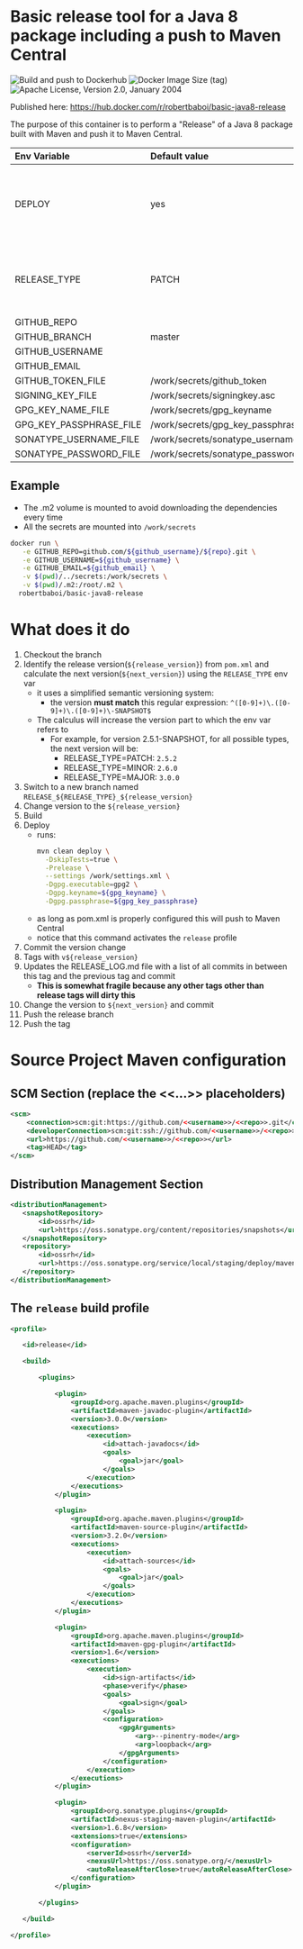 # Basic release tool for a Java 8 package including a push to Maven Central 
![Build and push to Dockerhub](https://github.com/brobert83/basic-java8-release/workflows/Build%20and%20push%20to%20Dockerhub/badge.svg)
![Docker Image Size (tag)](https://img.shields.io/docker/image-size/robertbaboi/basic-java8-release/latest)
![Apache License, Version 2.0, January 2004](https://img.shields.io/github/license/apache/maven.svg?label=License)

Published here: https://hub.docker.com/r/robertbaboi/basic-java8-release

The purpose of this container is to perform a "Release" of a Java 8 package built with Maven and push it to Maven Central.

| Env Variable            | Default value                     | Required | Comments                   
|:-------------           |:--------------                    |:---------|------------------- 
| DEPLOY                  | yes                               |          | To skip `mvn deploy` just override this with anything other than `yes`
| RELEASE_TYPE            | PATCH                             |          | Must be PATCH, MINOR or MAJOR (case insensitive)                     
| GITHUB_REPO             |                                   |  YES     |                    
| GITHUB_BRANCH           | master                            |          |                    
| GITHUB_USERNAME         |                                   |  YES     |                    
| GITHUB_EMAIL            |                                   |  YES     |                    
| GITHUB_TOKEN_FILE       | /work/secrets/github_token        |          |                    
| SIGNING_KEY_FILE        | /work/secrets/signingkey.asc      |          |                    
| GPG_KEY_NAME_FILE       | /work/secrets/gpg_keyname         |          |                    
| GPG_KEY_PASSPHRASE_FILE | /work/secrets/gpg_key_passphrase  |          |                    
| SONATYPE_USERNAME_FILE  | /work/secrets/sonatype_username   |          |                    
| SONATYPE_PASSWORD_FILE  | /work/secrets/sonatype_password   |          |                    

## Example
- The .m2 volume is mounted to avoid downloading the dependencies every time
- All the secrets are mounted into `/work/secrets`

```bash
docker run \
   -e GITHUB_REPO=github.com/${github_username}/${repo}.git \
   -e GITHUB_USERNAME=${github_username} \
   -e GITHUB_EMAIL=${github_email} \
   -v $(pwd)/../secrets:/work/secrets \
   -v $(pwd)/.m2:/root/.m2 \
  robertbaboi/basic-java8-release
```

# What does it do

1. Checkout the branch
2. Identify the release version(`${release_version}`) from `pom.xml` and calculate the next version(`${next_version}`) using the `RELEASE_TYPE` env var
    - it uses a simplified semantic versioning system:
        - the version **must match** this regular expression: `^([0-9]+)\.([0-9]+)\.([0-9]+)\-SNAPSHOT$`    
    - The calculus will increase the version part to which the env var refers to
        - For example, for version 2.5.1-SNAPSHOT, for all possible types, the next version will be:
            - RELEASE_TYPE=PATCH: `2.5.2`   
            - RELEASE_TYPE=MINOR: `2.6.0`
            - RELEASE_TYPE=MAJOR: `3.0.0`
3. Switch to a new branch named `RELEASE_${RELEASE_TYPE}_${release_version}`
4. Change version to the `${release_version}`        
5. Build
6. Deploy
    - runs:
        ```bash
        mvn clean deploy \
          -DskipTests=true \
          -Prelease \
          --settings /work/settings.xml \
          -Dgpg.executable=gpg2 \
          -Dgpg.keyname=${gpg_keyname} \
          -Dgpg.passphrase=${gpg_key_passphrase}
        ```
    - as long as pom.xml is properly configured this will push to Maven Central
    - notice that this command activates the `release` profile
7. Commit the version change
8. Tags with `v${release_version}`          
9. Updates the RELEASE_LOG.md file with a list of all commits in between this tag and the previous tag and commit
   - **This is somewhat fragile because any other tags other than release tags will dirty this**
10. Change the version to `${next_version}` and commit
11. Push the release branch
12. Push the tag

# Source Project Maven configuration

## SCM Section (replace the <<...>> placeholders)
```xml
<scm>
    <connection>scm:git:https://github.com/<<username>>/<<repo>>.git</connection>
    <developerConnection>scm:git:ssh://github.com/<<username>>/<<repo>>.git</developerConnection>
    <url>https://github.com/<<username>>/<<repo>></url>
    <tag>HEAD</tag>
</scm>
```

## Distribution Management Section
```xml
<distributionManagement>
   <snapshotRepository>
       <id>ossrh</id>
       <url>https://oss.sonatype.org/content/repositories/snapshots</url>
   </snapshotRepository>
   <repository>
       <id>ossrh</id>
       <url>https://oss.sonatype.org/service/local/staging/deploy/maven2</url>
   </repository>
</distributionManagement>
```

## The `release` build profile
```xml
<profile>     

   <id>release</id>

   <build>

       <plugins>

           <plugin>
               <groupId>org.apache.maven.plugins</groupId>
               <artifactId>maven-javadoc-plugin</artifactId>
               <version>3.0.0</version>
               <executions>
                   <execution>
                       <id>attach-javadocs</id>
                       <goals>
                           <goal>jar</goal>
                       </goals>
                   </execution>
               </executions>
           </plugin>

           <plugin>
               <groupId>org.apache.maven.plugins</groupId>
               <artifactId>maven-source-plugin</artifactId>
               <version>3.2.0</version>
               <executions>
                   <execution>
                       <id>attach-sources</id>
                       <goals>
                           <goal>jar</goal>
                       </goals>
                   </execution>
               </executions>
           </plugin>

           <plugin>
               <groupId>org.apache.maven.plugins</groupId>
               <artifactId>maven-gpg-plugin</artifactId>
               <version>1.6</version>
               <executions>
                   <execution>
                       <id>sign-artifacts</id>
                       <phase>verify</phase>
                       <goals>
                           <goal>sign</goal>
                       </goals>
                       <configuration>
                           <gpgArguments>
                               <arg>--pinentry-mode</arg>
                               <arg>loopback</arg>
                           </gpgArguments>
                       </configuration>
                   </execution>
               </executions>
           </plugin>

           <plugin>
               <groupId>org.sonatype.plugins</groupId>
               <artifactId>nexus-staging-maven-plugin</artifactId>
               <version>1.6.8</version>
               <extensions>true</extensions>
               <configuration>
                   <serverId>ossrh</serverId>
                   <nexusUrl>https://oss.sonatype.org/</nexusUrl>
                   <autoReleaseAfterClose>true</autoReleaseAfterClose>
               </configuration>
           </plugin>

       </plugins>

   </build> 

</profile>
```   
   
